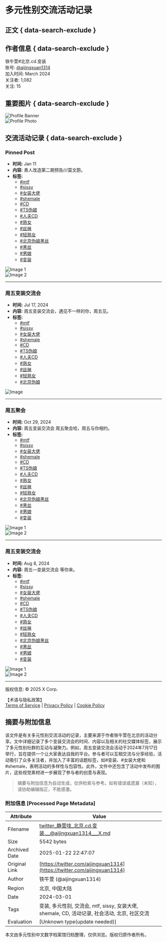 # 多元性别交流活动记录

## 正文 { data-search-exclude }


## 作者信息 { data-search-exclude }

铁牛萱#北京.cd.变装  
账号: [@aijingxuan1314](https://x.com/aijingxuan1314)  
加入时间: March 2024  
关注者: 1,082  
关注: 15  

## 重要图片 { data-search-exclude }

![Profile Banner](https://pbs.twimg.com/profile_banners/1768705686496784384/1710527738/600x200)  
![Profile Photo](https://pbs.twimg.com/profile_images/1768707217661079552/rezRt90b_200x200.jpg)

## 交流活动记录 { data-search-exclude }

### Pinned Post
- **时间:** Jan 11
- **内容:** 素人改造第二期预告///莫文蔚。
- **标签:** 
  - [#mtf](https://twitter.com/hashtag/mtf?src=hashtag_click)
  - [#sissy](https://twitter.com/hashtag/sissy?src=hashtag_click)
  - [#女装大佬](https://twitter.com/hashtag/女装大佬?src=hashtag_click)
  - [#shemale](https://twitter.com/hashtag/shemale?src=hashtag_click)
  - [#CD](https://twitter.com/hashtag/CD?src=hashtag_click)
  - [#TS伪娘](https://twitter.com/hashtag/TS伪娘?src=hashtag_click)
  - [#人夫CD](https://twitter.com/hashtag/人夫CD?src=hashtag_click)
  - [#熟女](https://twitter.com/hashtag/熟女?src=hashtag_click)
  - [#丝袜](https://twitter.com/hashtag/丝袜?src=hashtag_click)
  - [#轻熟女](https://twitter.com/hashtag/轻熟女?src=hashtag_click)
  - [#北京伪娘黑丝](https://twitter.com/hashtag/北京伪娘黑丝?src=hashtag_click)
  - [#黑丝](https://twitter.com/hashtag/黑丝?src=hashtag_click)
  - [#男娘](https://twitter.com/hashtag/男娘?src=hashtag_click)
  - [#变装](https://twitter.com/hashtag/变装?src=hashtag_click)

![Image 1](https://pbs.twimg.com/media/Gg_-9lCbUAAD4U4?format=jpg&name=small)  
![Image 2](https://pbs.twimg.com/media/Gg_-9mNbAAANKWr?format=jpg&name=360x360)

---

### 周五变装交流会
- **时间:** Jul 17, 2024
- **内容:** 周五变装交流会，遇见不一样的你，周五见。
- **标签:** 
  - [#mtf](https://twitter.com/hashtag/mtf?src=hashtag_click)
  - [#sissy](https://twitter.com/hashtag/sissy?src=hashtag_click)
  - [#女装大佬](https://twitter.com/hashtag/女装大佬?src=hashtag_click)
  - [#shemale](https://twitter.com/hashtag/shemale?src=hashtag_click)
  - [#CD](https://twitter.com/hashtag/CD?src=hashtag_click)
  - [#TS伪娘](https://twitter.com/hashtag/TS伪娘?src=hashtag_click)
  - [#人夫CD](https://twitter.com/hashtag/人夫CD?src=hashtag_click)
  - [#熟女](https://twitter.com/hashtag/熟女?src=hashtag_click)
  - [#丝袜](https://twitter.com/hashtag/丝袜?src=hashtag_click)
  - [#轻熟女](https://twitter.com/hashtag/轻熟女?src=hashtag_click)
  - [#北京伪娘](https://twitter.com/hashtag/北京伪娘?src=hashtag_click)

![Image](https://pbs.twimg.com/media/GSrhv9jWUAA0b8L?format=jpg&name=small)

---

### 周五聚会
- **时间:** Oct 29, 2024
- **内容:** 周五变装交流会 周五聚会哈，周五与你相约。
- **标签:** 
  - [#mtf](https://twitter.com/hashtag/mtf?src=hashtag_click)
  - [#sissy](https://twitter.com/hashtag/sissy?src=hashtag_click)
  - [#女装大佬](https://twitter.com/hashtag/女装大佬?src=hashtag_click)
  - [#shemale](https://twitter.com/hashtag/shemale?src=hashtag_click)
  - [#CD](https://twitter.com/hashtag/CD?src=hashtag_click)
  - [#TS伪娘](https://twitter.com/hashtag/TS伪娘?src=hashtag_click)
  - [#人夫CD](https://twitter.com/hashtag/人夫CD?src=hashtag_click)
  - [#熟女](https://twitter.com/hashtag/熟女?src=hashtag_click)
  - [#丝袜](https://twitter.com/hashtag/丝袜?src=hashtag_click)
  - [#轻熟女](https://twitter.com/hashtag/轻熟女?src=hashtag_click)
  - [#北京伪娘黑丝](https://twitter.com/hashtag/北京伪娘黑丝?src=hashtag_click)
  - [#黑丝](https://twitter.com/hashtag/黑丝?src=hashtag_click)
  - [#男娘](https://twitter.com/hashtag/男娘?src=hashtag_click)
  - [#变装](https://twitter.com/hashtag/变装?src=hashtag_click)

![Image 1](https://pbs.twimg.com/media/GbEnnYfbUAAG6fP?format=jpg&name=small)  
![Image 2](https://pbs.twimg.com/media/GbEnnSNbQAgiYbr?format=jpg&name=small)

---

### 周五变装交流会
- **时间:** Aug 8, 2024
- **内容:** 周五—变装交流会 等你来。
- **标签:** 
  - [#mtf](https://twitter.com/hashtag/mtf?src=hashtag_click)
  - [#sissy](https://twitter.com/hashtag/sissy?src=hashtag_click)
  - [#女装大佬](https://twitter.com/hashtag/女装大佬?src=hashtag_click)
  - [#shemale](https://twitter.com/hashtag/shemale?src=hashtag_click)
  - [#CD](https://twitter.com/hashtag/CD?src=hashtag_click)
  - [#TS伪娘](https://twitter.com/hashtag/TS伪娘?src=hashtag_click)
  - [#人夫CD](https://twitter.com/hashtag/人夫CD?src=hashtag_click)
  - [#熟女](https://twitter.com/hashtag/熟女?src=hashtag_click)
  - [#丝袜](https://twitter.com/hashtag/丝袜?src=hashtag_click)
  - [#轻熟女](https://twitter.com/hashtag/轻熟女?src=hashtag_click)
  - [#北京伪娘黑丝](https://twitter.com/hashtag/北京伪娘黑丝?src=hashtag_click)
  - [#黑丝](https://twitter.com/hashtag/黑丝?src=hashtag_click)
  - [#男娘](https://twitter.com/hashtag/男娘?src=hashtag_click)
  - [#变装](https://twitter.com/hashtag/变装?src=hashtag_click)

![Image 1](https://pbs.twimg.com/media/GUcPC7nacAAV1SS?format=jpg&name=small)  
![Image 2](https://pbs.twimg.com/media/GUcPDXWWIAAkIex?format=jpg&name=360x360)  

---  

版权信息: © 2025 X Corp. 

【术语与隐私政策】  
[Terms of Service](https://twitter.com/tos) | [Privacy Policy](https://twitter.com/privacy) | [Cookie Policy](https://support.twitter.com/articles/20170514)
<!-- tcd_original_link https://twitter.com/aijingxuan1314 -->


## 摘要与附加信息

<!-- tcd_abstract -->
该文件是有关多元性别交流活动的记录，主要来源于作者铁牛萱在北京的活动分享。文中详细记录了多个变装交流会的时间、内容以及相关的社交媒体标签，展示了多元性别社群的互动与凝聚力。例如，周五变装交流会活动于2024年7月17日举行，旨在提供一个让大家表达自我的平台。参与者可以互相交流与分享经验，活动吸引了众多关注者，并加入了丰富的话题标签，如#变装、#女装大佬和#shemale，表明活动的多样性与包容性。此外，文件中还包含了活动中发布的图片，这些视觉素材进一步展现了参与者的创意与表现。
<!-- tcd_abstract_end -->

> 摘要与附加信息为自动生成，仅供检索与参考。如有错误或遗漏（未知），请协助编辑指正，不胜感激。

### 附加信息 [Processed Page Metadata]

| Attribute       | Value                                  |
|-----------------|----------------------------------------|
| Filename        | twitter_静萱哇_北京.cd.变装.__@aijingxuan1314___X.md                             |
| Size            | 5542 bytes                           |
| Archived Date   | 2025-01-22 22:47:07                             |
| Original Link   | [https://twitter.com/aijingxuan1314](https://twitter.com/aijingxuan1314)                       |
| Author          | 铁牛萱 (@aijingxuan1314)                               |
| Region          | 北京, 中国大陆                               |
| Date            | 2024-03-01                                 |
| Tags            | 变装, 多元性别, 交流会, mtf, sissy, 女装大佬, shemale, CD, 活动记录, 社会活动, 北京, 社区交流                                 |
| Evaluation            | [Unknown type(update needed)]                                 |
<!-- tcd_table_end -->

本文由多元性别中文数字档案馆归档整理，仅供浏览。版权归原作者所有。
